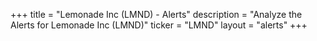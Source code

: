 +++
title = "Lemonade Inc (LMND) - Alerts"
description = "Analyze the Alerts for Lemonade Inc (LMND)"
ticker = "LMND"
layout = "alerts"
+++

